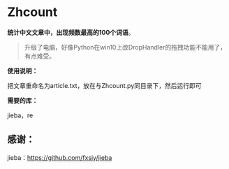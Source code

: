 # Zhcount

**统计中文文章中，出现频数最高的100个词语**。

> 升级了电脑，好像Python在win10上改DropHandler的拖拽功能不能用了，有点难受。



**使用说明：**

把文章重命名为article.txt，放在与Zhcount.py同目录下，然后运行即可

**需要的库：**

jieba，re



## 感谢：

jieba：https://github.com/fxsjy/jieba
